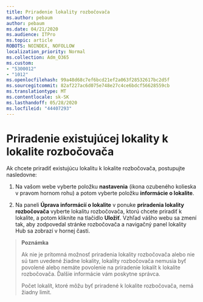 ```yaml
---
title: Priradenie lokality rozbočovača
ms.author: pebaum
author: pebaum
ms.date: 04/21/2020
ms.audience: ITPro
ms.topic: article
ROBOTS: NOINDEX, NOFOLLOW
localization_priority: Normal
ms.collection: Adm_O365
ms.custom:
- "5300012"
- "1012"
ms.openlocfilehash: 99a48d68c7ef6bcd21ef2a063f28532617bc2d5f
ms.sourcegitcommit: 82af227ac6d075e748e27c4ce6bdcf56628559cb
ms.translationtype: MT
ms.contentlocale: sk-SK
ms.lasthandoff: 05/28/2020
ms.locfileid: "44407293"
---
```

# <a name="associate-existing-site-with-a-hub-site"></a>Priradenie existujúcej lokality k lokalite rozbočovača

Ak chcete priradiť existujúcu lokalitu k lokalite rozbočovača, postupujte nasledovne:
  
1. Na vašom webe vyberte položku **nastavenia** (ikona ozubeného kolieska v pravom hornom rohu) a potom vyberte položku **informácie o lokalite**.

2. Na paneli **Úprava informácií o lokalite** v ponuke **priradenia lokality rozbočovača** vyberte lokalitu rozbočovača, ktorú chcete priradiť k lokalite, a potom kliknite na tlačidlo **Uložiť**. Vzhľad vášho webu sa zmení tak, aby zodpovedal stránke rozbočovača a navigačný panel lokality Hub sa zobrazí v hornej časti.

>**Poznámka**
>
>Ak nie je prítomná možnosť priradenia lokality rozbočovača alebo nie sú tam uvedené žiadne lokality, lokality rozbočovača nemusia byť povolené alebo nemáte povolenie na priradenie lokalít k lokalite rozbočovača. Ďalšie informácie vám poskytne správca.
>
>Počet lokalít, ktoré môžu byť priradené k lokalite rozbočovača, nemá žiadny limit.
  
